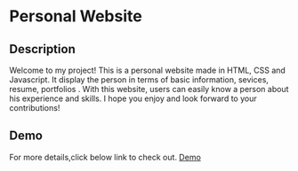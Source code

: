 # Personal Website

## Description

Welcome to my project! This is a personal website made in HTML, CSS and Javascript. It display the person in terms of basic information, sevices, resume, portfolios . With this website, users can easily know a person about his experience and skills. I hope you enjoy and look forward to your contributions!

## Demo

For more details,click below link to check out.
[Demo](https://papaya-froyo-f9af63.netlify.app/)
